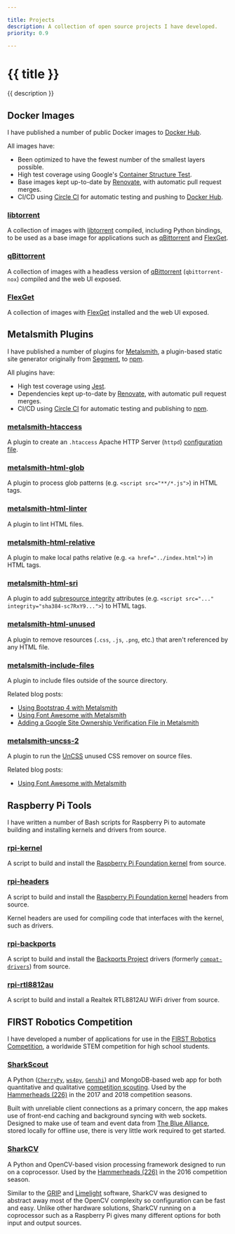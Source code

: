 ```yaml
---

title: Projects
description: A collection of open source projects I have developed.
priority: 0.9

---
```


# {{ title }}

{{ description }}

## <i class="fab fa-docker"></i> Docker Images

I have published a number of public Docker images to [Docker Hub](https://hub.docker.com/u/emmercm).

All images have:

* Been optimized to have the fewest number of the smallest layers possible.
* High test coverage using Google's [Container Structure Test](https://github.com/GoogleContainerTools/container-structure-test).
* Base images kept up-to-date by [Renovate](https://renovatebot.com/), with automatic pull request merges.
* CI/CD using [Circle CI](https://circleci.com/) for automatic testing and pushing to [Docker Hub](https://hub.docker.com/u/emmercm).

### [libtorrent](https://github.com/emmercm/docker-libtorrent)

A collection of images with [libtorrent](https://www.libtorrent.org/) compiled, including Python bindings, to be used as a base image for applications such as [qBittorrent](https://github.com/emmercm/docker-qbittorrent) and [FlexGet](https://github.com/emmercm/docker-qbittorrent).

### [qBittorrent](https://github.com/emmercm/docker-qbittorrent)

A collection of images with a headless version of [qBittorrent](https://www.qbittorrent.org/) (`qbittorrent-nox`) compiled and the web UI exposed.

### [FlexGet](https://github.com/emmercm/docker-flexget)

A collection of images with [FlexGet](https://flexget.com/) installed and the web UI exposed.

## <i class="fab fa-node-js"></i> Metalsmith Plugins

I have published a number of plugins for [Metalsmith](https://metalsmith.io/), a plugin-based static site generator originally from [Segment](https://segment.com/), to [npm](https://www.npmjs.com/settings/emmercm/packages).

All plugins have:

* High test coverage using [Jest](https://jestjs.io/).
* Dependencies kept up-to-date by [Renovate](https://renovatebot.com/), with automatic pull request merges.
* CI/CD using [Circle CI](https://circleci.com/) for automatic testing and publishing to [npm](https://www.npmjs.com/settings/emmercm/packages).

### [metalsmith-htaccess](https://github.com/emmercm/metalsmith-htaccess)

A plugin to create an `.htaccess` Apache HTTP Server (`httpd`) [configuration file](https://httpd.apache.org/docs/current/howto/htaccess.html).

### [metalsmith-html-glob](https://github.com/emmercm/metalsmith-html-glob)

A plugin to process glob patterns (e.g. `<script src="**/*.js">`) in HTML tags.

### [metalsmith-html-linter](https://github.com/emmercm/metalsmith-html-linter)

A plugin to lint HTML files.

### [metalsmith-html-relative](https://github.com/emmercm/metalsmith-html-relative)

A plugin to make local paths relative (e.g. `<a href="../index.html">`) in HTML tags.

### [metalsmith-html-sri](https://github.com/emmercm/metalsmith-html-sri)

A plugin to add [subresource integrity](https://developer.mozilla.org/en-US/docs/Web/Security/Subresource_Integrity) attributes (e.g. `<script src="..." integrity="sha384-sc7RxY9...">`) to HTML tags.

### [metalsmith-html-unused](https://github.com/emmercm/metalsmith-html-unused)

A plugin to remove resources (`.css`, `.js`, `.png`, etc.) that aren't referenced by any HTML file.

### [metalsmith-include-files](https://github.com/emmercm/metalsmith-include-files)

A plugin to include files outside of the source directory.

Related blog posts:

* [Using Bootstrap 4 with Metalsmith](/blog/using-bootstrap-4-with-metalsmith)
* [Using Font Awesome with Metalsmith](/blog/using-font-awesome-with-metalsmith)
* [Adding a Google Site Ownership Verification File in Metalsmith](/blog/adding-a-google-site-ownership-verification-file-in-metalsmith)

### [metalsmith-uncss-2](https://github.com/emmercm/metalsmith-uncss-2)

A plugin to run the [UnCSS](https://github.com/uncss/uncss) unused CSS remover on source files.

Related blog posts:

* [Using Font Awesome with Metalsmith](/blog/using-font-awesome-with-metalsmith)

## <i class="fab fa-raspberry-pi"></i> Raspberry Pi Tools

I have written a number of Bash scripts for Raspberry Pi to automate building and installing kernels and drivers from source.

### [rpi-kernel](https://github.com/emmercm/rpi-kernel)

A script to build and install the [Raspberry Pi Foundation kernel](https://github.com/raspberrypi/linux) from source.

### [rpi-headers](https://github.com/emmercm/rpi-headers)

A script to build and install the [Raspberry Pi Foundation kernel](https://github.com/raspberrypi/linux) headers from source.

Kernel headers are used for compiling code that interfaces with the kernel, such as drivers.

### [rpi-backports](https://github.com/emmercm/rpi-backports)

A script to build and install the [Backports Project](https://backports.wiki.kernel.org/index.php/Main_Page) drivers (formerly [`compat-drivers`](https://backports.wiki.kernel.org/index.php/Documentation/compat-drivers)) from source.

### [rpi-rtl8812au](https://github.com/emmercm/rpi-rtl8812au)

A script to build and install a Realtek RTL8812AU WiFi driver from source.

## <i class="far fa-robot"></i> FIRST Robotics Competition

I have developed a number of applications for use in the [FIRST Robotics Competition](https://www.firstinspires.org/robotics/frc), a worldwide STEM competition for high school students.

### [SharkScout](https://github.com/hammerhead226/SharkScout)

A Python ([`CherryPy`](https://cherrypy.org/), [`ws4py`](https://ws4py.readthedocs.io/en/latest/), [`Genshi`](https://genshi.edgewall.org/)) and MongoDB-based web app for both quantitative and qualitative [competition scouting](http://www.team358.org/files/scouting/). Used by the [Hammerheads (226)](http://hammerhead226.org/) in the 2017 and 2018 competition seasons.

Built with unreliable client connections as a primary concern, the app makes use of front-end caching and background syncing with web sockets. Designed to make use of team and event data from [The Blue Alliance](https://www.thebluealliance.com/), stored locally for offline use, there is very little work required to get started.

### [SharkCV](https://github.com/hammerhead226/SharkCV)

A Python and OpenCV\-based vision processing framework designed to run on a coprocessor. Used by the [Hammerheads (226)](http://hammerhead226.org/) in the 2016 competition season.

Similar to the [GRIP](https://wpiroboticsprojects.github.io/GRIP) and [Limelight](https://limelightvision.io/) software, SharkCV was designed to abstract away most of the OpenCV complexity so configuration can be fast and easy. Unlike other hardware solutions, SharkCV running on a coprocessor such as a Raspberry Pi gives many different options for both input and output sources.
